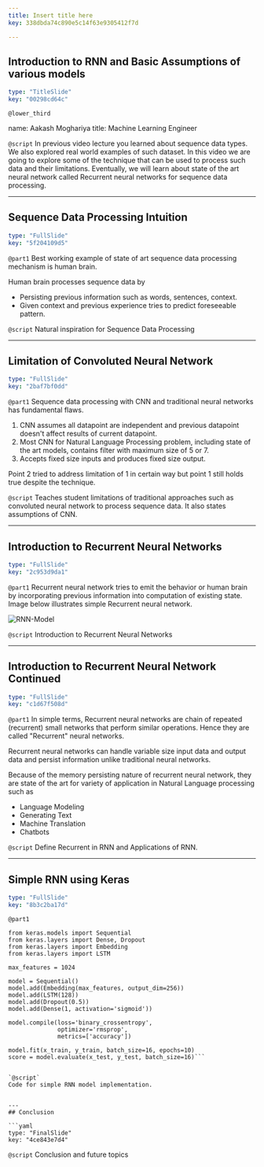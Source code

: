```yaml
---
title: Insert title here
key: 338dbda74c890e5c14f63e9305412f7d

---
```

## Introduction to RNN and Basic Assumptions of various models

```yaml
type: "TitleSlide"
key: "00298cd64c"
```

`@lower_third`

name: Aakash Moghariya
title: Machine Learning Engineer


`@script`
In previous video lecture you learned about sequence data types. We also explored real world examples of such dataset. In this video we are going to explore some of the technique that can be used to process such data and their limitations. Eventually, we will learn about state of the art neural network called Recurrent neural networks for sequence data processing.


---
## Sequence Data Processing Intuition

```yaml
type: "FullSlide"
key: "5f204109d5"
```

`@part1`
Best working example of state of art sequence data processing mechanism is human brain.

Human brain processes sequence data by

- Persisting previous information such as words, sentences, context.
- Given context and previous experience tries to predict foreseeable pattern.


`@script`
Natural inspiration for Sequence Data Processing


---
## Limitation of Convoluted Neural Network

```yaml
type: "FullSlide"
key: "2baf7bf0dd"
```

`@part1`
Sequence data processing with CNN and traditional neural networks has fundamental flaws.

1. CNN assumes all datapoint are independent and previous datapoint doesn't affect results of current datapoint.
2. Most CNN for Natural Language Processing problem, including state of the art models, contains filter with maximum size of 5 or 7.
3. Accepts fixed size inputs and produces fixed size output.

Point 2 tried to address limitation of 1 in certain way but point 1 still holds true despite the technique.


`@script`
Teaches student limitations of traditional approaches such as convoluted neural network to process sequence data. It also states assumptions of CNN.


---
## Introduction to Recurrent Neural Networks

```yaml
type: "FullSlide"
key: "2c953d9da1"
```

`@part1`
Recurrent neural network tries to emit the behavior or human brain by incorporating previous information into computation of existing state. Image below illustrates simple Recurrent neural network.

![RNN-Model](https://i.imgur.com/OqXYQX5.png)


`@script`
Introduction to Recurrent Neural Networks


---
## Introduction to Recurrent Neural Network Continued

```yaml
type: "FullSlide"
key: "c1d67f508d"
```

`@part1`
In simple terms, Recurrent neural networks are chain of repeated (recurrent) small networks that perform similar operations. Hence they are called "Recurrent" neural networks. 

Recurrent neural networks can handle variable size input data and output data and persist information unlike traditional neural networks.

Because of the memory persisting nature of recurrent neural network, they are state of the art for variety of application in Natural Language processing such as 
- Language Modeling
- Generating Text
- Machine Translation
- Chatbots


`@script`
Define Recurrent in RNN and Applications of RNN.


---
## Simple RNN using Keras

```yaml
type: "FullSlide"
key: "8b3c2ba17d"
```

`@part1`
```
from keras.models import Sequential
from keras.layers import Dense, Dropout
from keras.layers import Embedding
from keras.layers import LSTM

max_features = 1024

model = Sequential()
model.add(Embedding(max_features, output_dim=256))
model.add(LSTM(128))
model.add(Dropout(0.5))
model.add(Dense(1, activation='sigmoid'))

model.compile(loss='binary_crossentropy',
              optimizer='rmsprop',
              metrics=['accuracy'])

model.fit(x_train, y_train, batch_size=16, epochs=10)
score = model.evaluate(x_test, y_test, batch_size=16)```


`@script`
Code for simple RNN model implementation.


---
## Conclusion

```yaml
type: "FinalSlide"
key: "4ce843e7d4"
```

`@script`
Conclusion and future topics

